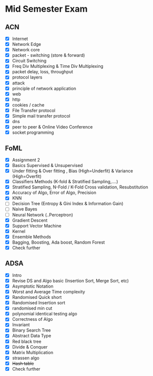 # Mid Semester Exam

## ACN
- [x] Internet
- [x] Network Edge
- [x] Network core
- [x] packet - switching (store & forward)
- [x] Circuit Switching
- [x] Freq Div Multiplexing & Time Div Multiplexing
- [x] packet delay, loss, throughput 
- [x] protocol layers
- [x] attack
- [x] principle of network application 
- [x] web
- [x] http
- [x] cookies / cache
- [x] File Transfer protocol
- [x] Simple mail transfer protocol
- [x] dns
- [x] peer to peer & Online Video Conference
- [x] socket programming 

## FoML
- [x] Assignment 2
- [x] Basics Supervised & Unsupervised
- [x] Under fitting & Over fitting , Bias (High=Underfit) & Variance (High=Overfit)
- [x] Classifiers Methods (K-fold & Stratified Sampling,....)
- [x] Stratified Sampling, N-Fold / K-Fold Cross validation, Resubstitution
- [x] Accuracy of Algo, Error of Algo, Precision
- [x] KNN
- [ ] Decision Tree (Entropy & Gini Index & Information Gain)
- [ ] Naive Bayes 
- [ ] Neural Network (..Perceptron)
- [x] Gradient Descent
- [x] Support Vector Machine 
- [x] Kernel 
- [x] Ensemble Methods
- [x] Bagging, Boosting, Ada boost, Random Forest
- [x] Check further

##  ADSA
- [x] Intro
- [x] Revise DS and Algo basic (Insertion Sort, Merge Sort, etc)
- [x] Asymptotic Notation 
- [x] Worst and Average Time complexity 
- [x] Randomised Quick short 
- [x] Randomised Insertion sort
- [x] randomised min cut
- [x] polynomial identical testing algo
- [x] Correctness of Algo
- [x] Invariant 
- [x] Binary Search Tree
- [x] Abstract Data Type
- [x] Red black tree 
- [x] Divide & Conquer 
- [x] Matrix Multiplication 
- [x] strassen algo
- [x] ~~Hash table~~ 
- [x] Check further 
